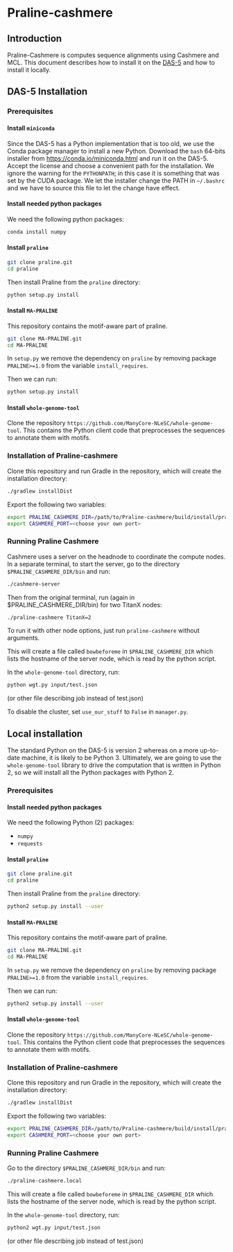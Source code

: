 # Praline-cashmere

## Introduction

Praline-Cashmere is computes sequence alignments using Cashmere and MCL.  This
document describes how to install it on the [DAS-5](http://www.cs.vu.nl/das5)
and how to install it locally.

## DAS-5 Installation

### Prerequisites

#### Install `miniconda`

Since the DAS-5 has a Python implementation that is too old, we use the Conda
package manager to install a new Python.  Download the `bash` 64-bits installer
from <https://conda.io/miniconda.html> and run it on the DAS-5.  Accept the
license and choose a convenient path for the installation.  We ignore the
warning for the `PYTHONPATH`; in this case it is something that was set by the
CUDA package.  We let the installer change the PATH in `~/.bashrc` and we have
to source this file to let the change have effect.

#### Install needed python packages

We need the following python packages:

```bash
conda install numpy
```

#### Install `praline`

```bash
git clone praline.git
cd praline
```

Then install Praline from the `praline` directory:

```bash
python setup.py install
```

#### Install `MA-PRALINE`

This repository contains the motif-aware part of praline.

```bash
git clone MA-PRALINE.git
cd MA-PRALINE
```

In `setup.py` we remove the dependency on `praline` by removing package
`PRALINE>=1.0` from the variable `install_requires`.

Then we can run:

```bash
python setup.py install
```

#### Install `whole-genome-tool`

Clone the repository `https://github.com/ManyCore-NLeSC/whole-genome-tool`.  This
contains the Python client code that preprocesses the sequences to annotate
them with motifs.



### Installation of Praline-cashmere

Clone this repository and run Gradle in the repository, which will create the
installation directory:

```bash
./gradlew installDist
```

Export the following two variables:

```bash
export PRALINE_CASHMERE_DIR=/path/to/Praline-cashmere/build/install/praline-cashmere
export CASHMERE_PORT=<choose your own port>
```

### Running Praline Cashmere

Cashmere uses a server on the headnode to coordinate the compute nodes.  In a
separate terminal, to start the server, go to the
directory `$PRALINE_CASHMERE_DIR/bin` and run:

```bash
./cashmere-server
```

Then from the original terminal, run (again in $PRALINE_CASHMERE_DIR/bin) for two TitanX nodes:
```bash
./praline-cashmere TitanX=2
```

To run it with other node options, just run `praline-cashmere` without arguments.

This will create a file called `bowbeforeme` in `$PRALINE_CASHMERE_DIR` which lists
the hostname of the server node, which is read by the python script.

In the `whole-genome-tool` directory, run: 

```bash
python wgt.py input/test.json
```
(or other file describing job instead of test.json)

To disable the cluster, set `use_our_stuff` to `False` in `manager.py`.	


## Local installation

The standard Python on the DAS-5 is version 2 whereas on a more up-to-date
machine, it is likely to be Python 3.  Ultimately, we are going to use the
`whole-genome-tool` library to drive the computation that is written in Python
2, so we will install all the Python packages with Python 2.

### Prerequisites

#### Install needed python packages

We need the following Python (2) packages:

- `numpy`
- `requests`

#### Install `praline`

```bash
git clone praline.git
cd praline
```

Then install Praline from the `praline` directory:

```bash
python2 setup.py install --user
```

#### Install `MA-PRALINE`

This repository contains the motif-aware part of praline.

```bash
git clone MA-PRALINE.git
cd MA-PRALINE
```

In `setup.py` we remove the dependency on `praline` by removing package
`PRALINE>=1.0` from the variable `install_requires`.

Then we can run:

```bash
python2 setup.py install --user
```

#### Install `whole-genome-tool`

Clone the repository `https://github.com/ManyCore-NLeSC/whole-genome-tool`.  This
contains the Python client code that preprocesses the sequences to annotate
them with motifs.

### Installation of Praline-cashmere

Clone this repository and run Gradle in the repository, which will create the
installation directory:

```bash
./gradlew installDist
```

Export the following two variables:

```bash
export PRALINE_CASHMERE_DIR=/path/to/Praline-cashmere/build/install/praline-cashmere
export CASHMERE_PORT=<choose your own port>
```

### Running Praline Cashmere

Go to the directory `$PRALINE_CASHMERE_DIR/bin` and run:

```bash
./praline-cashmere.local
```
This will create a file called `bowbeforeme` in `$PRALINE_CASHMERE_DIR` which lists
the hostname of the server node, which is read by the python script.

In the `whole-genome-tool` directory, run: 

```bash
python2 wgt.py input/test.json
```
(or other file describing job instead of test.json)


